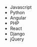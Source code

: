 - Javascript 
- Python
- Angular
- PHP
- React
- Django
- jQuery

<!---
amir-dev-TC/amir-dev-TC is a ✨ special ✨ repository because its `README.md` (this file) appears on your GitHub profile.
You can click the Preview link to take a look at your changes.
--->
